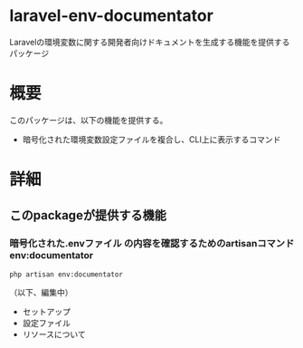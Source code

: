 # laravel-env-documentator
Laravelの環境変数に関する開発者向けドキュメントを生成する機能を提供するパッケージ

# 概要
このパッケージは、以下の機能を提供する。
- 暗号化された環境変数設定ファイルを複合し、CLI上に表示するコマンド

# 詳細
## このpackageが提供する機能
### 暗号化された.envファイル の内容を確認するためのartisanコマンド env:documentator 
``` 
php artisan env:documentator
```


（以下、編集中）

- セットアップ
- 設定ファイル
- リソースについて
